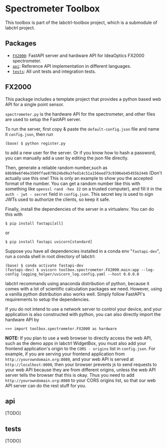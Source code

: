 # Spectrometer Toolbox

This toolbox is part of the labctrl-toolbox project, which is a submodule of labctrl project.

## Packages

- [`FX2000`](#FX2000): FastAPI server and hardware API for IdeaOptics FX2000 spectrometer.
- [`api`](#api): Reference API implementation in different languages.
- [`tests`](#tests): All unit tests and integration tests.

## FX2000

This package includes a template project that provides a python based web API for a single point sensor.

`spectrometer.py` is the hardware API for the spectrometer, and other files are used to setup the FastAPI server.

To run the server, first copy & paste the `default-config.json` file and name it `config.json`, then run

    (base) $ python register.py

to add a new user for the server.
Or if you know how to hash a password, you can manually add a user by editing the json file directly.

Then, generate a reliable random number,such as `68b90e6f46e3509ffae879b24bd9a3fed14c51a156eed73c9306eb45455b244b`
(Don't actually use this one! This is only an example to show you the accepted format of the number.
You can get a random number like this with something like `openssl rand -hex 32` on a trusted computer),
and fill it in the `auth - jwt - secret` field in `config.json`.
This secret key is used to sign JWTs used to authorize the clients, so keep it safe.

Finally, install the dependencies of the server in a virtualenv.
You can do this with

    $ pip install fastapi[all]

or

    $ pip install fastapi uvicorn[standard]

Suppose you have all dependencies installed in a conda env "`fastapi-dev`",
run a conda shell in root directory of labctrl:

    (base) $ conda activate fastapi-dev
    (fastapi-dev) $ uvicorn toolbox.spectrometer.FX2000.main:app --log-config logging_helper/uvicorn_log.config.yaml --host 0.0.0.0

labctrl recommands using anaconda distribution of python,
because it comes with a lot of scientific calculation packages we need.
However, using a vanilla python distribution also works well.
Simply follow FastAPI's requirements to setup the dependencies.

If you do not intend to use a network server to control your device,
and your application is also constructed with python, you can also directly import the hardware API by

    >>> import toolbox.spectrometer.FX2000 as hardware

**NOTE:** If you plan to use a web browser to directly access the web API, such as the demo apps in labctrl WidgetBox, you must also add your frontend application's origin to the `CORS - origins` list in `config.json`.
For example, if you are serving your frontend application from `http://yourowndomain.org:8080`, and your web API is served at `http://localhost:8000`, then your browser prevents js to send requests to your web API because they are from different origins, unless the web API server tells the browser that this is okay. Thus you need to add `http://yourowndomain.org:8080` to your CORS origins list, so that our web API server can do the rest stuff for you.

## api

[TODO]

## tests

[TODO]
